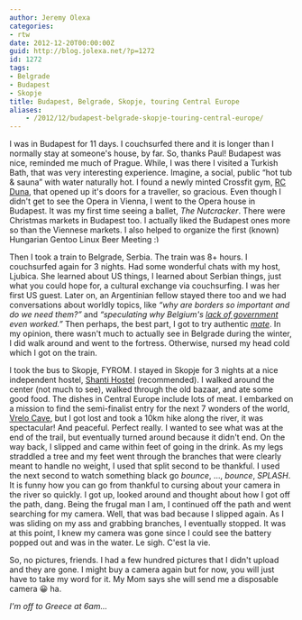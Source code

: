 ```yaml
---
author: Jeremy Olexa
categories:
- rtw
date: 2012-12-20T00:00:00Z
guid: http://blog.jolexa.net/?p=1272
id: 1272
tags:
- Belgrade
- Budapest
- Skopje
title: Budapest, Belgrade, Skopje, touring Central Europe
aliases:
    - /2012/12/budapest-belgrade-skopje-touring-central-europe/
---
```


I was in Budapest for 11 days. I couchsurfed there and it is longer than I normally stay at someone's house, by far. So, thanks Paul! Budapest was nice, reminded me much of Prague. While, I was there I visited a Turkish Bath, that was very interesting experience. Imagine, a social, public &#8220;hot tub & sauna&#8221; with water naturally hot. I found a newly minted Crossfit gym, [RC Duna][1], that opened up it's doors for a traveller, so gracious. Even though I didn't get to see the Opera in Vienna, I went to the Opera house in Budapest. It was my first time seeing a ballet, *The Nutcracker*. There were Christmas markets in Budapest too. I actually liked the Budapest ones more so than the Viennese markets. I also helped to organize the first (known) Hungarian Gentoo Linux Beer Meeting <img src="http://blog.jolexa.net/wp-includes/images/smilies/simple-smile.png" alt=":)" class="wp-smiley" style="height: 1em; max-height: 1em;" />

Then I took a train to Belgrade, Serbia. The train was 8+ hours. I couchsurfed again for 3 nights. Had some wonderful chats with my host, Ljubica. She learned about US things, I learned about Serbian things, just what you could hope for, a cultural exchange via couchsurfing. I was her first US guest. Later on, an Argentinian fellow stayed there too and we had conversations about worldly topics, like *&#8220;why are borders so important and do we need them?&#8221;* and *&#8220;speculating why Belgium's [lack of government][2] even worked.&#8221;* Then perhaps, the best part, I got to try authentic [*mate*][3]. In my opinion, there wasn't much to actually see in Belgrade during the winter, I did walk around and went to the fortress. Otherwise, nursed my head cold which I got on the train.

I took the bus to Skopje, FYROM. I stayed in Skopje for 3 nights at a nice independent hostel, [Shanti Hostel][4] (recommended). I walked around the center (not much to see), walked through the old bazaar, and ate some good food. The dishes in Central Europe include lots of meat. I embarked on a mission to find the semi-finalist entry for the next 7 wonders of the world, [Vrelo Cave][5], but I got lost and took a 10km hike along the river, it was spectacular! And peaceful. Perfect really. I wanted to see what was at the end of the trail, but eventually turned around because it didn't end. On the way back, I slipped and came within feet of going in the drink. As my legs straddled a tree and my feet went through the branches that were clearly meant to handle no weight, I used that split second to be thankful. I used the next second to watch something black go *bounce*, &#8230;, *bounce*, *SPLASH*. It is funny how you can go from thankful to cursing about your camera in the river so quickly. I got up, looked around and thought about how I got off the path, dang. Being the frugal man I am, I continued off the path and went searching for my camera. Well, that was bad because I slipped again. As I was sliding on my ass and grabbing branches, I eventually stopped. It was at this point, I knew my camera was gone since I could see the battery popped out and was in the water. Le sigh. C'est la vie.

So, no pictures, friends. I had a few hundred pictures that I didn't upload and they are gone. I might buy a camera again but for now, you will just have to take my word for it. My Mom says she will send me a disposable camera 😀 ha.

*I'm off to Greece at 6am&#8230;*

 [1]: http://www.facebook.com/RcDunaBootcamp
 [2]: http://en.wikipedia.org/wiki/2010%E2%80%932011_Belgian_government_formation
 [3]: http://en.wikipedia.org/wiki/Mate_(beverage)
 [4]: http://www.shantihostel.com/
 [5]: http://nature.new7wonders.com/archives/reservelist/vrelo-cave